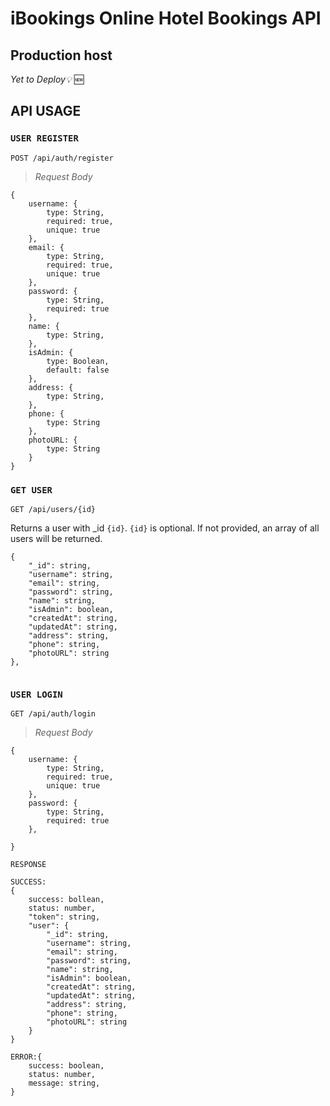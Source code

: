 
# iBookings Online Hotel Bookings API

## Production host

*Yet to Deploy💡*
🆕 [](https://ibookings-api.herokuapp.com/)


## API USAGE

### `USER REGISTER`


`POST /api/auth/register`

>*Request Body*

```
{
    username: {
        type: String,
        required: true,
        unique: true
    },
    email: {
        type: String,
        required: true,
        unique: true
    },
    password: {
        type: String,
        required: true
    },
    name: {
        type: String,
    },
    isAdmin: {
        type: Boolean,
        default: false
    },
    address: {
        type: String,
    },
    phone: {
        type: String
    },
    photoURL: {
        type: String
    } 
}

```

### `GET USER`
`GET /api/users/{id}`

Returns a user with  _id `{id}`.
`{id}` is optional. If not provided, an array of all users will be returned.
```
{
    "_id": string,
    "username": string,
    "email": string,
    "password": string,
    "name": string, 
    "isAdmin": boolean,
    "createdAt": string,
    "updatedAt": string,
    "address": string,
    "phone": string,
    "photoURL": string
},
    
```
### `USER LOGIN`
`GET /api/auth/login`

>*Request Body*

```
{
    username: {
        type: String,
        required: true,
        unique: true
    },
    password: {
        type: String,
        required: true
    },

}

```

`RESPONSE`
```
SUCCESS:
{
    success: bollean,
    status: number,
    "token": string,
    "user": {
        "_id": string,
        "username": string,
        "email": string,
        "password": string,
        "name": string, 
        "isAdmin": boolean,
        "createdAt": string,
        "updatedAt": string,
        "address": string,
        "phone": string,
        "photoURL": string
    }
}
````
````
ERROR:{
    success: boolean,
    status: number,
    message: string,
}
````
